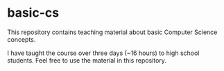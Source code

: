 # basic-cs

This repository contains teaching material about basic Computer Science concepts.

I have taught the course over three days (~16 hours) to high school students. 
Feel free to use the material in this repository.

